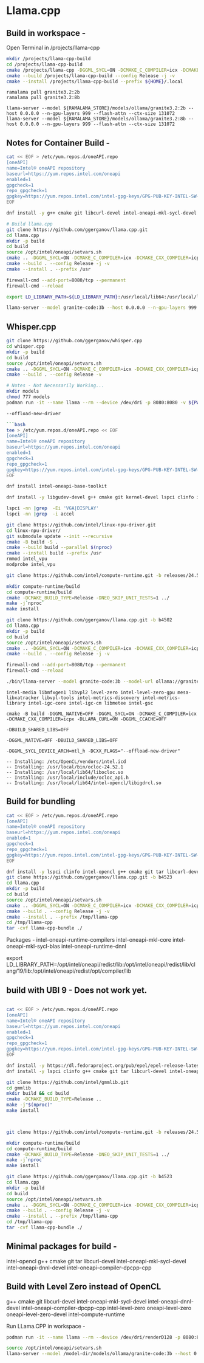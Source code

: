 # Llama.cpp

## Build in workspace -

Open Terminal in /projects/llama-cpp

```bash
mkdir /projects/llama-cpp-build
cd /projects/llama-cpp-build
cmake /projects/llama-cpp -DGGML_SYCL=ON -DCMAKE_C_COMPILER=icx -DCMAKE_CXX_COMPILER=icpx -DLLAMA_CURL=ON -DGGML_CCACHE=OFF -DGGML_NATIVE=OFF
cmake --build /projects/llama-cpp-build --config Release -j -v
cmake --install /projects/llama-cpp-build --prefix ${HOME}/.local
```

```
ramalama pull granite3.2:2b
ramalama pull granite3.2:8b

llama-server --model ${RAMALAMA_STORE}/models/ollama/granite3.2:2b --host 0.0.0.0 --n-gpu-layers 999 --flash-attn --ctx-size 131072
llama-server --model ${RAMALAMA_STORE}/models/ollama/granite3.2:8b --host 0.0.0.0 --n-gpu-layers 999 --flash-attn --ctx-size 131072
```



## Notes for Container Build -

```bash
cat << EOF > /etc/yum.repos.d/oneAPI.repo
[oneAPI]
name=Intel® oneAPI repository
baseurl=https://yum.repos.intel.com/oneapi
enabled=1
gpgcheck=1
repo_gpgcheck=1
gpgkey=https://yum.repos.intel.com/intel-gpg-keys/GPG-PUB-KEY-INTEL-SW-PRODUCTS.PUB
EOF

dnf install -y g++ cmake git libcurl-devel intel-oneapi-mkl-sycl-devel intel-oneapi-dnnl-devel intel-oneapi-compiler-dpcpp-cpp intel-level-zero oneapi-level-zero oneapi-level-zero-devel intel-compute-runtime

# Build llama.cpp
git clone https://github.com/ggerganov/llama.cpp.git
cd llama.cpp
mkdir -p build
cd build
source /opt/intel/oneapi/setvars.sh
cmake .. -DGGML_SYCL=ON -DCMAKE_C_COMPILER=icx -DCMAKE_CXX_COMPILER=icpx -DLLAMA_CURL=ON -DGGML_CCACHE=OFF -DGGML_NATIVE=OFF
cmake --build . --config Release -j -v
cmake --install . --prefix /usr

firewall-cmd --add-port=8080/tcp --permanent
firewall-cmd --reload

export LD_LIBRARY_PATH=${LD_LIBRARY_PATH}:/usr/local/lib64:/usr/local/lib/

llama-server --model granite-code:3b --host 0.0.0.0 --n-gpu-layers 999 --flash-attn --ctx-size 32768
```

## Whisper.cpp

```bash
git clone https://github.com/ggerganov/whisper.cpp
cd whisper.cpp
mkdir -p build
cd build
source /opt/intel/oneapi/setvars.sh
cmake .. -DGGML_SYCL=ON -DCMAKE_C_COMPILER=icx -DCMAKE_CXX_COMPILER=icpx -DGGML_CCACHE=OFF -DGGML_NATIVE=OFF
cmake --build . --config Release -v

# Notes - Not Necessarily Working...
mkdir models
chmod 777 models
podman run -it --name llama --rm --device /dev/dri -p 8080:8080 -v ${PWD}/models:/models:Z quay.io/cgruver0/llama-cpp-intel-gpu:latest /bin/bash

--offload-new-driver

```bash
tee > /etc/yum.repos.d/oneAPI.repo << EOF
[oneAPI]
name=Intel® oneAPI repository
baseurl=https://yum.repos.intel.com/oneapi
enabled=1
gpgcheck=1
repo_gpgcheck=1
gpgkey=https://yum.repos.intel.com/intel-gpg-keys/GPG-PUB-KEY-INTEL-SW-PRODUCTS.PUB
EOF

dnf install intel-oneapi-base-toolkit

dnf install -y libgudev-devel g++ cmake git kernel-devel lspci clinfo intel-level-zero oneapi-level-zero oneapi-level-zero-devel intel-igc-devel.x86_64 intel-gmmlib-devel ninja-build  intel-opencl-clang-devel libcurl-devel intel-opencl mesa-dri-drivers mesa-vulkan-drivers mesa-vdpau-drivers mesa-libEGL mesa-libgbm mesa-libGL mesa-libxatracker libvpl-tools libva libva-utils intel-gmmlib intel-ocloc intel-metee intel-metee-devel

lspci -nn |grep  -Ei 'VGA|DISPLAY'
lspci -nn |grep  -i accel

git clone https://github.com/intel/linux-npu-driver.git
cd linux-npu-driver/
git submodule update --init --recursive
cmake -B build -S .
cmake --build build --parallel $(nproc)
cmake --install build --prefix /usr
rmmod intel_vpu
modprobe intel_vpu

git clone https://github.com/intel/compute-runtime.git -b releases/24.52

mkdir compute-runtime/build
cd compute-runtime/build
cmake -DCMAKE_BUILD_TYPE=Release -DNEO_SKIP_UNIT_TESTS=1 ../
make -j`nproc`
make install

git clone https://github.com/ggerganov/llama.cpp.git -b b4502
cd llama.cpp
mkdir -p build
cd build
source /opt/intel/oneapi/setvars.sh
cmake .. -DGGML_SYCL=ON -DCMAKE_C_COMPILER=icx -DCMAKE_CXX_COMPILER=icpx -DGGML_SYCL_F16=ON -DLLAMA_CURL=ON -DGGML_CCACHE=OFF 
cmake --build . --config Release -j -v

firewall-cmd --add-port=8080/tcp --permanent
firewall-cmd --reload

./bin/llama-server --model granite-code:3b --model-url ollama://granite-code:3b --host 0.0.0.0
```

```
intel-media libmfxgen1 libvpl2 level-zero intel-level-zero-gpu mesa-libxatracker libvpl-tools intel-metrics-discovery intel-metrics-library intel-igc-core intel-igc-cm libmetee intel-gsc

cmake -B build -DGGML_NATIVE=OFF -DGGML_SYCL=ON -DCMAKE_C_COMPILER=icx -DCMAKE_CXX_COMPILER=icpx -DLLAMA_CURL=ON -DGGML_CCACHE=OFF

-DBUILD_SHARED_LIBS=OFF

-DGGML_NATIVE=OFF -DBUILD_SHARED_LIBS=OFF

-DGGML_SYCL_DEVICE_ARCH=mtl_h -DCXX_FLAGS="--offload-new-driver"

-- Installing: /etc/OpenCL/vendors/intel.icd
-- Installing: /usr/local/bin/ocloc-24.52.1
-- Installing: /usr/local/lib64/libocloc.so
-- Installing: /usr/local/include/ocloc_api.h
-- Installing: /usr/local/lib64/intel-opencl/libigdrcl.so
```

## Build for bundling

```bash
cat << EOF > /etc/yum.repos.d/oneAPI.repo
[oneAPI]
name=Intel® oneAPI repository
baseurl=https://yum.repos.intel.com/oneapi
enabled=1
gpgcheck=1
repo_gpgcheck=1
gpgkey=https://yum.repos.intel.com/intel-gpg-keys/GPG-PUB-KEY-INTEL-SW-PRODUCTS.PUB
EOF

dnf install -y lspci clinfo intel-opencl g++ cmake git tar libcurl-devel intel-oneapi-base-toolkit
git clone https://github.com/ggerganov/llama.cpp.git -b b4523
cd llama.cpp
mkdir -p build
cd build
source /opt/intel/oneapi/setvars.sh
cmake .. -DGGML_SYCL=ON -DCMAKE_C_COMPILER=icx -DCMAKE_CXX_COMPILER=icpx -DLLAMA_CURL=ON -DGGML_CCACHE=OFF -DGGML_NATIVE=ON
cmake --build . --config Release -j -v
cmake --install . --prefix /tmp/llama-cpp
cd /tmp/llama-cpp
tar -cvf llama-cpp-bundle ./
```

Packages - intel-oneapi-runtime-compilers intel-oneapi-mkl-core intel-oneapi-mkl-sycl-blas intel-oneapi-runtime-dnnl

export LD_LIBRARY_PATH=/opt/intel/oneapi/redist/lib:/opt/intel/oneapi/redist/lib/clang/19/lib:/opt/intel/oneapi/redist/opt/compiler/lib

## build with UBI 9 - Does not work yet.

```bash

cat << EOF > /etc/yum.repos.d/oneAPI.repo
[oneAPI]
name=Intel® oneAPI repository
baseurl=https://yum.repos.intel.com/oneapi
enabled=1
gpgcheck=1
repo_gpgcheck=1
gpgkey=https://yum.repos.intel.com/intel-gpg-keys/GPG-PUB-KEY-INTEL-SW-PRODUCTS.PUB
EOF

dnf install -y https://dl.fedoraproject.org/pub/epel/epel-release-latest-9.noarch.rpm
dnf install -y lspci clinfo g++ cmake git tar libcurl-devel intel-oneapi-base-toolkit

git clone https://github.com/intel/gmmlib.git
cd gmmlib
mkdir build && cd build
cmake -DCMAKE_BUILD_TYPE=Release ..
make -j"$(nproc)"
make install



git clone https://github.com/intel/compute-runtime.git -b releases/24.52

mkdir compute-runtime/build
cd compute-runtime/build
cmake -DCMAKE_BUILD_TYPE=Release -DNEO_SKIP_UNIT_TESTS=1 ../
make -j`nproc`
make install

git clone https://github.com/ggerganov/llama.cpp.git -b b4523
cd llama.cpp
mkdir -p build
cd build
source /opt/intel/oneapi/setvars.sh
cmake .. -DGGML_SYCL=ON -DCMAKE_C_COMPILER=icx -DCMAKE_CXX_COMPILER=icpx -DLLAMA_CURL=ON -DGGML_CCACHE=OFF -DGGML_NATIVE=ON
cmake --build . --config Release -j -v
cmake --install . --prefix /tmp/llama-cpp
cd /tmp/llama-cpp
tar -cvf llama-cpp-bundle ./
```

## Minimal packages for build -

intel-opencl g++ cmake git tar libcurl-devel intel-oneapi-mkl-sycl-devel intel-oneapi-dnnl-devel intel-oneapi-compiler-dpcpp-cpp

## Build with Level Zero instead of OpenCL

g++ cmake git libcurl-devel intel-oneapi-mkl-sycl-devel intel-oneapi-dnnl-devel intel-oneapi-compiler-dpcpp-cpp intel-level-zero oneapi-level-zero oneapi-level-zero-devel intel-compute-runtime

Run LLama.CPP in workspace -

```bash
podman run -it --name llama --rm --device /dev/dri/renderD128 -p 8080:8080 --entrypoint /bin/bash -v /projects/model-dir:/model-dir:Z quay.io/cgruver0/che/my-code-assistant:latest

source /opt/intel/oneapi/setvars.sh
llama-server --model /model-dir/models/ollama/granite-code:3b --host 0.0.0.0 --n-gpu-layers 999 --flash-attn --ctx-size 32768 --jinja
```
